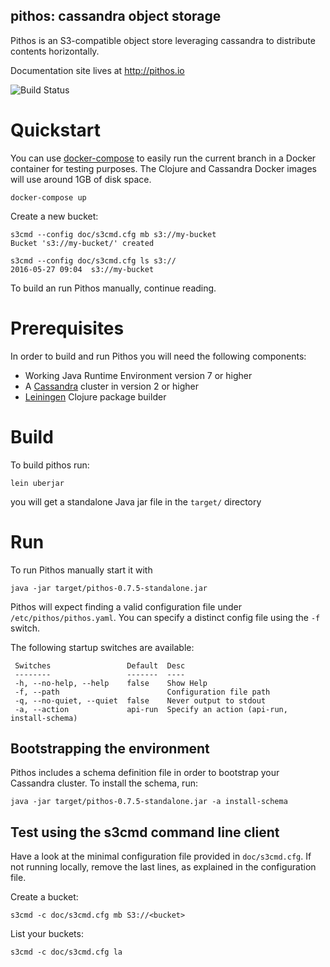 pithos: cassandra object storage
--------------------------------

Pithos is an S3-compatible object store leveraging cassandra
to distribute contents horizontally.

Documentation site lives at http://pithos.io

![Build Status](https://travis-ci.org/exoscale/pithos.svg)


# Quickstart

You can use [docker-compose](https://docs.docker.com/compose/) to easily
run the current branch in a Docker container for testing purposes. The
Clojure and Cassandra Docker images will use around 1GB of disk space.

    docker-compose up

Create a new bucket:

    s3cmd --config doc/s3cmd.cfg mb s3://my-bucket
    Bucket 's3://my-bucket/' created

    s3cmd --config doc/s3cmd.cfg ls s3://
    2016-05-27 09:04  s3://my-bucket

To build an run Pithos manually, continue reading.

# Prerequisites

In order to build and run Pithos you will need the following components:

* Working Java Runtime Environment version 7 or higher
* A [Cassandra](http://cassandra.apache.org/) cluster in version 2 or higher
* [Leiningen](https://github.com/technomancy/leiningen) Clojure package builder

# Build

To build pithos run:

    lein uberjar

you will get a standalone Java jar file in the `target/` directory

# Run

To run Pithos manually start it with

    java -jar target/pithos-0.7.5-standalone.jar

Pithos will expect finding a valid configuration file under `/etc/pithos/pithos.yaml`. You can specify a distinct config file using the `-f` switch.

The following startup switches are available:

     Switches                 Default  Desc
     --------                 -------  ----
     -h, --no-help, --help    false    Show Help
     -f, --path                        Configuration file path
     -q, --no-quiet, --quiet  false    Never output to stdout
     -a, --action             api-run  Specify an action (api-run, install-schema)

## Bootstrapping the environment

Pithos includes a schema definition file in order to bootstrap your Cassandra cluster.
To install the schema, run:

    java -jar target/pithos-0.7.5-standalone.jar -a install-schema


## Test using the s3cmd command line client

Have a look at the minimal configuration file provided in
`doc/s3cmd.cfg`. If not running locally, remove the last lines, as
explained in the configuration file.

Create a bucket:

    s3cmd -c doc/s3cmd.cfg mb S3://<bucket>

List your buckets:

    s3cmd -c doc/s3cmd.cfg la
